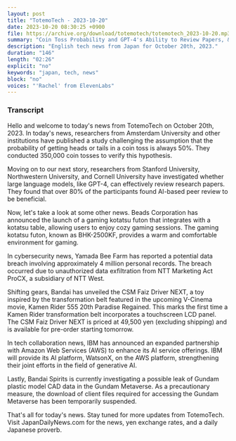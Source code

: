 ```yaml
---
layout: post
title: "TotemoTech - 2023-10-20"
date: 2023-10-20 08:30:25 +0900
file: https://archive.org/download/totemotech/totemotech_2023-10-20.mp3
summary: "Coin Toss Probability and GPT-4's Ability to Review Papers, & more…"
description: "English tech news from Japan for October 20th, 2023."
duration: "146"
length: "02:26"
explicit: "no"
keywords: "japan, tech, news"
block: "no"
voices: "'Rachel' from ElevenLabs"
---
```


### Transcript

Hello and welcome to today's news from TotemoTech on October 20th, 2023. In today's news, researchers from Amsterdam University and other institutions have published a study challenging the assumption that the probability of getting heads or tails in a coin toss is always 50%. They conducted 350,000 coin tosses to verify this hypothesis.

Moving on to our next story, researchers from Stanford University, Northwestern University, and Cornell University have investigated whether large language models, like GPT-4, can effectively review research papers. They found that over 80% of the participants found AI-based peer review to be beneficial.

Now, let's take a look at some other news. Beads Corporation has announced the launch of a gaming kotatsu futon that integrates with a kotatsu table, allowing users to enjoy cozy gaming sessions. The gaming kotatsu futon, known as BHK-2500KF, provides a warm and comfortable environment for gaming.

In cybersecurity news, Yamada Bee Farm has reported a potential data breach involving approximately 4 million personal records. The breach occurred due to unauthorized data exfiltration from NTT Marketing Act ProCX, a subsidiary of NTT West.

Shifting gears, Bandai has unveiled the CSM Faiz Driver NEXT, a toy inspired by the transformation belt featured in the upcoming V-Cinema movie, Kamen Rider 555 20th Paradise Regained. This marks the first time a Kamen Rider transformation belt incorporates a touchscreen LCD panel. The CSM Faiz Driver NEXT is priced at 49,500 yen (excluding shipping) and is available for pre-order starting tomorrow.

In tech collaboration news, IBM has announced an expanded partnership with Amazon Web Services (AWS) to enhance its AI service offerings. IBM will provide its AI platform, WatsonX, on the AWS platform, strengthening their joint efforts in the field of generative AI.

Lastly, Bandai Spirits is currently investigating a possible leak of Gundam plastic model CAD data in the Gundam Metaverse. As a precautionary measure, the download of client files required for accessing the Gundam Metaverse has been temporarily suspended.

That's all for today's news. Stay tuned for more updates from TotemoTech.   Visit JapanDailyNews.com for the news, yen exchange rates, and a daily Japanese proverb.
